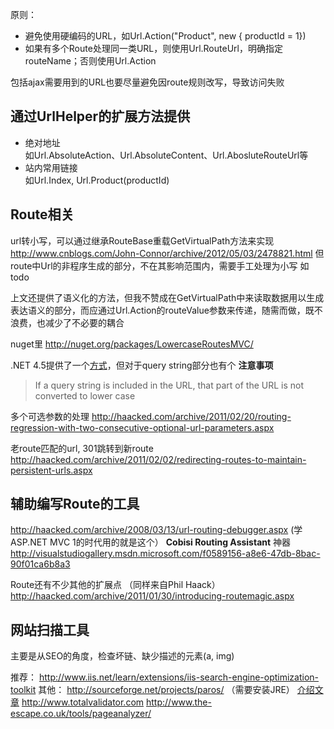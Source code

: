 原则：
- 避免使用硬编码的URL，如Url.Action("Product", new { productId = 1})
- 如果有多个Route处理同一类URL，则使用Url.RouteUrl，明确指定routeName；否则使用Url.Action

包括ajax需要用到的URL也要尽量避免因route规则改写，导致访问失败

通过UrlHelper的扩展方法提供
------------------

- 绝对地址  
如Url.AbsoluteAction、Url.AbsoluteContent、Url.AbosluteRouteUrl等
- 站内常用链接  
如Url.Index, Url.Product(productId)

Route相关
-------
url转小写，可以通过继承RouteBase重载GetVirtualPath方法来实现
http://www.cnblogs.com/John-Connor/archive/2012/05/03/2478821.html
但route中Url的非程序生成的部分，不在其影响范围内，需要手工处理为小写
如 todo

上文还提供了语义化的方法，但我不赞成在GetVirtualPath中来读取数据用以生成表达语义的部分，而应通过Url.Action的routeValue参数来传递，随需而做，既不浪费，也减少了不必要的耦合

nuget里
http://nuget.org/packages/LowercaseRoutesMVC/

.NET 4.5提供了一个[方式](http://msdn.microsoft.com/en-us/library/system.web.routing.routecollection.lowercaseurls.aspx)，但对于query string部分也有个 **注意事项**
> If a query string is included in the URL, that part of the URL is not converted to lower case

多个可选参数的处理
http://haacked.com/archive/2011/02/20/routing-regression-with-two-consecutive-optional-url-parameters.aspx

老route匹配的url, 301跳转到新route
http://haacked.com/archive/2011/02/02/redirecting-routes-to-maintain-persistent-urls.aspx


辅助编写Route的工具
------------
http://haacked.com/archive/2008/03/13/url-routing-debugger.aspx (学ASP.NET MVC 1的时代用的就是这个）
**Cobisi Routing Assistant** 神器
http://visualstudiogallery.msdn.microsoft.com/f0589156-a8e6-47db-8bac-90f01ca6b8a3

Route还有不少其他的扩展点 （同样来自Phil Haack）
http://haacked.com/archive/2011/01/30/introducing-routemagic.aspx

网站扫描工具
-------
主要是从SEO的角度，检查坏链、缺少描述的元素(a, img)

推荐：
http://www.iis.net/learn/extensions/iis-search-engine-optimization-toolkit
其他：
http://sourceforge.net/projects/paros/ （需要安装JRE） [介绍文章](http://blog.csdn.net/tzh2009/article/details/6427571)
http://www.totalvalidator.com
http://www.the-escape.co.uk/tools/pageanalyzer/